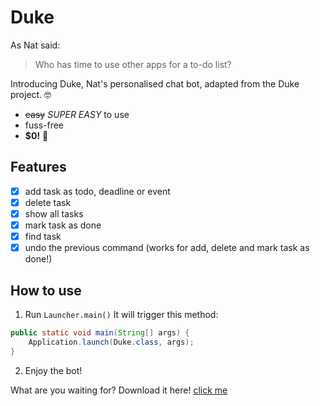 # Duke
As Nat said:
> Who has time to use other apps for a to-do list?

Introducing Duke, Nat's personalised chat bot, adapted from the Duke project. 🤓

* ~~easy~~ *SUPER EASY* to use
* fuss-free
* **$0!** 🤑

## Features
- [x] add task as todo, deadline or event
- [x] delete task
- [x] show all tasks
- [x] mark task as done
- [x] find task
- [x] undo the previous command (works for add, delete and mark task as done!) 

## How to use
1. Run `Launcher.main()` It will trigger this method:

```java
public static void main(String[] args) {
    Application.launch(Duke.class, args);
}
```

2. Enjoy the bot!

What are you waiting for? Download it here! [click me](https://github.com/nataniayp/ip)

